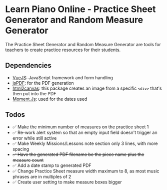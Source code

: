 # Learn Piano Online - Practice Sheet Generator and Random Measure Generator
The Practice Sheet Generator and Random Measure Generator are tools for teachers to create practice resources for their students.

## Dependencies
- [VueJS](https://www.vuejs.org): JavaScript framework and form handling
- [jsPDF](https://github.com/MrRio/jsPDF): for the PDF generation
- [html2canvas](https://github.com/niklasvh/html2canvas): this package creates an image from a specific ```<div>``` that's then put into the PDF
- [Moment.Js](https://github.com/moment/moment): used for the dates used

## Todos
- ✅ Make the minimum number of measures on the practice sheet 1
- ✅ Re-work alert system so that an empty input field doesn't trigger an error while still active
- ✅ Make Weekly Missions/Lessons note section only 3 lines, with more spacing
- ~~✅ Have the generated PDF filename be the piece name plus the measure count~~
- ✅ Add a date stamp to generated PDF
- ✅ Change Practice Sheet measure width maximum to 8, as most music phrases are in multiples of 2
- ✅ Create user setting to make measure boxes bigger